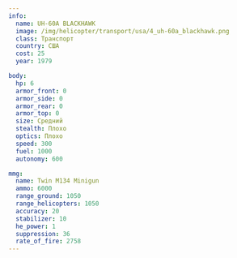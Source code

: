 ```yaml
---
info:
  name: UH-60A BLACKHAWK
  image: /img/helicopter/transport/usa/4_uh-60a_blackhawk.png
  class: Транспорт
  country: США
  cost: 25
  year: 1979

body:
  hp: 6
  armor_front: 0
  armor_side: 0
  armor_rear: 0
  armor_top: 0
  size: Средний
  stealth: Плохо
  optics: Плохо
  speed: 300
  fuel: 1000
  autonomy: 600

mmg:
  name: Twin M134 Minigun
  ammo: 6000
  range_ground: 1050
  range_helicopters: 1050
  accuracy: 20
  stabilizer: 10
  he_power: 1
  suppression: 36
  rate_of_fire: 2758
---
```

